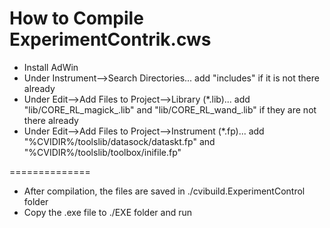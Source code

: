 How to Compile ExperimentContrik.cws
==============

* Install AdWin
* Under Instrument-->Search Directories... add "includes" if it is not there already
* Under Edit-->Add Files to Project-->Library (*.lib)... add "lib/CORE_RL_magick_.lib" and "lib/CORE_RL_wand_.lib" if they are not there already
* Under Edit-->Add Files to Project-->Instrument (*.fp)... add "%CVIDIR%/toolslib/datasock/dataskt.fp" and "%CVIDIR%/toolslib/toolbox/inifile.fp"

==============
* After compilation, the files are saved in ./cvibuild.ExperimentControl folder
* Copy the .exe file to ./EXE folder and run